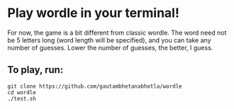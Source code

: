 # Play wordle in your terminal!

For now, the game is a bit different from classic wordle. The word need not be 5 letters long (word length will be specified), and you can take any number of guesses. Lower the number of guesses, the better, I guess.

## To play, run:
```
git clone https://github.com/gautambhetanabhotla/wordle
cd wordle
./test.sh
```
